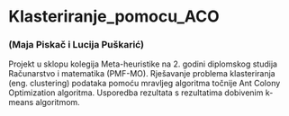 # Klasteriranje_pomocu_ACO

### (Maja Piskač i Lucija Puškarić)

Projekt u sklopu kolegija Meta-heuristike na 2. godini diplomskog studija Računarstvo i matematika (PMF-MO). 
Rješavanje problema klasteriranja (eng. clustering) podataka pomoću mravljeg algoritma točnije Ant Colony Optimization algoritma. Usporedba rezultata s rezultatima dobivenim 
k-means algoritmom.

